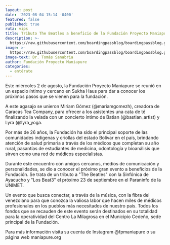 ```yaml
---
layout: post
date: '2023-08-04 15:14 -0400'
featured: false
published: true
ruta: vips
title: Tributo The Beatles a beneficio de la Fundación Proyecto Maniapure
description: >-
  https://raw.githubusercontent.com/boardingpassblog/boardingpassblog.github.io/main/assets/images/Tomas-Sanabria.jpg
image: >-
  https://raw.githubusercontent.com/boardingpassblog/boardingpassblog.github.io/main/assets/images/Tomas-Sanabria.jpg
image-text: Dr. Tomás Sanabria
author: Fundación Proyecto Maniapure
categories:
  - entérate
---
```

Este miércoles 2 de agosto, la Fundación Proyecto Maniapure se reunió en un espacio íntimo y cercano en Sukha Haus para dar a conocer los próximos pasos que se vienen para la fundación. 

A este agasajo se unieron Miriam Gómez (@mariamgomezh), creadora de Caracas Tea Company, para ofrecer a los asistentes una cata de té finalizando la velada con un concierto íntimo de Batian (@bastian_artist) y Lyra (@lyra_yoga.

Por más de 26 años, la Fundación ha sido el principal soporte de las comunidades indígenas y criollas del estado Bolívar en el país, brindando atención de salud primaria a través de los médicos que completan su año rural, pasantías de estudiantes de medicina, odontología y bioanálisis que sirven como una red de médicos especialistas.

Durante este encuentro con amigos cercanos, medios de comunicación y personalidades, se dio a conocer el próximo gran evento a beneficios de la Fundación. Se trata de un tributo a "The Beatles" con la Sinfónica de Ayacucho y "Los Beat3" el próximo 23 de septiembre en el Paraninfo de la UNIMET. 


Un evento que busca conectar, a través de la música, con la fibra del venezolano para que conozca la valiosa labor que hacen miles de médicos profesionales en los pueblos más necesitados de nuestro país. Todos los fondos que se recauden de este evento serán destinados en su totalidad para la operatividad del Centro La Milagrosa en el Municipio Cedeño, sede principal de la Fundación. 

Para más información visita su cuenta de Instagram @fpmaniapure o su página web maniapure.org 
